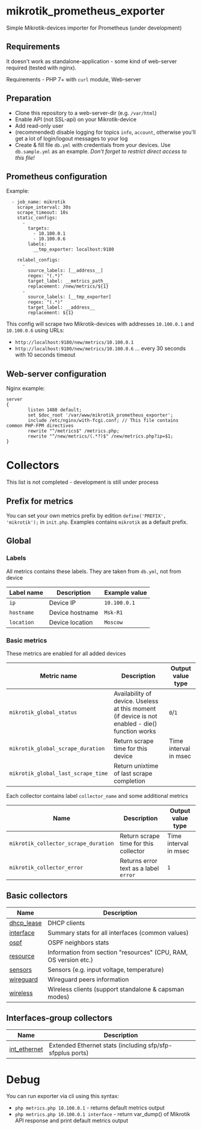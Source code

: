 # mikrotik_prometheus_exporter
Simple Mikrotik-devices importer for Prometheus (under development)


## Requirements
It doesn't work as standalone-application - some kind of web-server required (tested with nginx).

Requirements - PHP 7+ with `curl` module, Web-server


## Preparation
- Clone this repository to a web-server-dir (e.g. `/var/html`)
- Enable API (not SSL-api) on your Mikrotik-device
- Add read-only user
- (recommended) disable logging for topics `info`, `account`, otherwise you'll get a lot of login/logout messages to your log
- Create & fill file `db.yml` with credentials from your devices. Use `db.sample.yml` as an example. *Don't forget to restrict direct access to this file!*


## Prometheus configuration
Example:
```
  - job_name: mikrotik
    scrape_interval: 30s
    scrape_timeout: 10s
    static_configs:
      -
        targets:
          - 10.100.0.1
          - 10.100.0.6
        labels:
          __tmp_exporter: localhost:9180

    relabel_configs:
      -
        source_labels: [__address__]
        regex: "(.*)"
        target_label: __metrics_path__
        replacement: /new/metrics/${1}
      -
        source_labels: [__tmp_exporter]
        regex: "(.*)"
        target_label: __address__
        replacement: ${1}
```
This config will scrape two Mikrotik-devices with addresses `10.100.0.1` and `10.100.0.6` using URLs:
- `http://localhost:9180/new/metrics/10.100.0.1`
- `http://localhost:9180/new/metrics/10.100.0.6`
... every 30 seconds with 10 seconds timeout

## Web-server configuration
Nginx example:
```
server
{
        listen 1488 default;
        set $doc_root '/var/www/mikrotik_prometheus_exporter';
        include /etc/nginx/with-fcgi.conf; // This file contains common PHP-FPM directives
        rewrite "^/metrics$" /metrics.php;
        rewrite "^/new/metrics/(.*?)$" /new/metrics.php?ip=$1;
}
```



# Collectors
This list is not completed - development is still under process

## Prefix for metrics
You can set your own metrics prefix by edition `define('PREFIX', 'mikrotik');` in `init.php`. Examples contains `mikrotik` as a default prefix.

## Global

### Labels
All metrics contains these labels. They are taken from `db.yml`, not from device

| Label name | Description | Example value |
| ---------- | ----------- | ------------- |
| `ip` | Device IP | `10.100.0.1` |
| `hostname` | Device hostname | `Msk-R1` |
| `location` | Device location | `Moscow` |

### Basic metrics
These metrics are enabled for all added devices

| Metric name | Description | Output value type |
| ----------- | ----------- | -------------------- |
| `mikrotik_global_status` | Availability of device. Useless at this moment (if device is not enabled - die() function works | `0`/`1` |
| `mikrotik_global_scrape_duration` | Return scrape time for this device | Time interval in msec |
| `mikrotik_global_last_scrape_time` | Return unixtime of last scrape completion |

Each collector contains label `collector_name` and some additional metrics

| Name | Description | Output value type |
| ---- | ----------- | ----------------- |
| `mikrotik_collector_scrape_duration` | Return scrape time for this collector | Time interval in msec |
| `mikrotik_collector_error` | Returns error text as a label `error` | `1` |

## Basic collectors

| Name | Description |
| ---- | ----------- |
| [dhcp_lease](docs/dhcp_lease.md) | DHCP clients |
| [interface](docs/interface.md) | Summary stats for all interfaces (common values) |
| [ospf](docs/ospf.md) | OSPF neighbors stats |
| [resource](docs/resource.md) | Information from section "resources" (CPU, RAM, OS version etc.) |
| [sensors](docs/sensors.md) | Sensors (e.g. input voltage, temperature) |
| [wireguard](docs/wireguard.md) | Wireguard peers information |
| [wireless](docs/wireguard.md) | Wireless clients (support standalone & capsman modes) |

## Interfaces-group collectors

| Name | Description |
| ---- | ----------- |
| [int_ethernet](docs/int_ethernet.md) | Extended Ethernet stats (including sfp/sfp-sfpplus ports) |


# Debug

You can run exporter via cli using this syntax:
- `php metrics.php 10.100.0.1` - returns default metrics output
- `php metrics.php 10.100.0.1 interface` - return var_dump() of Mikrotik API response and print default metrics output